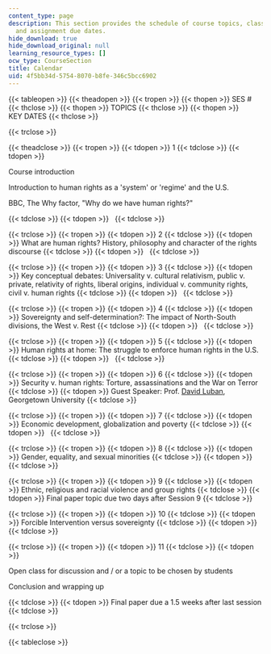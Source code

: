 ```yaml
---
content_type: page
description: This section provides the schedule of course topics, class activities,
  and assignment due dates.
hide_download: true
hide_download_original: null
learning_resource_types: []
ocw_type: CourseSection
title: Calendar
uid: 4f5bb34d-5754-8070-b8fe-346c5bcc6902
---
```


{{< tableopen >}}
{{< theadopen >}}
{{< tropen >}}
{{< thopen >}}
SES #
{{< thclose >}}
{{< thopen >}}
TOPICS
{{< thclose >}}
{{< thopen >}}
KEY DATES
{{< thclose >}}

{{< trclose >}}

{{< theadclose >}}
{{< tropen >}}
{{< tdopen >}}
1
{{< tdclose >}}
{{< tdopen >}}


Course introduction

Introduction to human rights as a 'system' or 'regime' and the U.S.

BBC, The Why factor, "Why do we have human rights?"


{{< tdclose >}}
{{< tdopen >}}
 
{{< tdclose >}}

{{< trclose >}}
{{< tropen >}}
{{< tdopen >}}
2
{{< tdclose >}}
{{< tdopen >}}
What are human rights? History, philosophy and character of the rights discourse
{{< tdclose >}}
{{< tdopen >}}
 
{{< tdclose >}}

{{< trclose >}}
{{< tropen >}}
{{< tdopen >}}
3
{{< tdclose >}}
{{< tdopen >}}
Key conceptual debates: Universality v. cultural relativism, public v. private, relativity of rights, liberal origins, individual v. community rights, civil v. human rights
{{< tdclose >}}
{{< tdopen >}}
 
{{< tdclose >}}

{{< trclose >}}
{{< tropen >}}
{{< tdopen >}}
4
{{< tdclose >}}
{{< tdopen >}}
Sovereignty and self-determination?: The impact of North-South divisions, the West v. Rest
{{< tdclose >}}
{{< tdopen >}}
 
{{< tdclose >}}

{{< trclose >}}
{{< tropen >}}
{{< tdopen >}}
5
{{< tdclose >}}
{{< tdopen >}}
Human rights at home: The struggle to enforce human rights in the U.S.
{{< tdclose >}}
{{< tdopen >}}
 
{{< tdclose >}}

{{< trclose >}}
{{< tropen >}}
{{< tdopen >}}
6
{{< tdclose >}}
{{< tdopen >}}
Security v. human rights: Torture, assassinations and the War on Terror
{{< tdclose >}}
{{< tdopen >}}
Guest Speaker: Prof. [David Luban](https://www.law.georgetown.edu/faculty/luban-david-j.cfm), Georgetown University
{{< tdclose >}}

{{< trclose >}}
{{< tropen >}}
{{< tdopen >}}
7
{{< tdclose >}}
{{< tdopen >}}
Economic development, globalization and poverty
{{< tdclose >}}
{{< tdopen >}}
 
{{< tdclose >}}

{{< trclose >}}
{{< tropen >}}
{{< tdopen >}}
8
{{< tdclose >}}
{{< tdopen >}}
Gender, equality, and sexual minorities
{{< tdclose >}}
{{< tdopen >}}
 
{{< tdclose >}}

{{< trclose >}}
{{< tropen >}}
{{< tdopen >}}
9
{{< tdclose >}}
{{< tdopen >}}
Ethnic, religious and racial violence and group rights
{{< tdclose >}}
{{< tdopen >}}
Final paper topic due two days after Session 9
{{< tdclose >}}

{{< trclose >}}
{{< tropen >}}
{{< tdopen >}}
10
{{< tdclose >}}
{{< tdopen >}}
Forcible Intervention versus sovereignty
{{< tdclose >}}
{{< tdopen >}}
 
{{< tdclose >}}

{{< trclose >}}
{{< tropen >}}
{{< tdopen >}}
11
{{< tdclose >}}
{{< tdopen >}}


Open class for discussion and / or a topic to be chosen by students

Conclusion and wrapping up


{{< tdclose >}}
{{< tdopen >}}
Final paper due a 1.5 weeks after last session
{{< tdclose >}}

{{< trclose >}}

{{< tableclose >}}